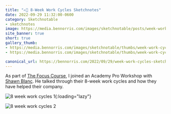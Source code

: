 ```yaml
---
title: "✍🏻 8-Week Work Cycles Sketchnotes"
date: 2022-09-29 11:32:00-0600
category: Sketchnotable
- sketchnotes
image: https://media.bennorris.com/images/sketchnotable/posts/week-work-cycles-1.jpg
site_banner: true
short: true
gallery_thumb:
- https://media.bennorris.com/images/sketchnotable/thumbs/week-work-cycles-1.jpg
- https://media.bennorris.com/images/sketchnotable/thumbs/week-work-cycles-2.jpg

canonical_url: https://bennorris.com/2022/09/29/week-work-cycles-sketchnotes
---
```


As part of [The Focus Course](https://thefocuscourse.com/), I joined an Academy Pro Workshop with [Shawn Blanc](https://shawnblanc.net). He talked through their 8-week work cycles and how they have helped their company.

![8 week work cycles 1](https://media.bennorris.com/images/sketchnotable/posts/week-work-cycles-1.jpg){:loading="lazy"}

![8 week work cycles 2](https://media.bennorris.com/images/sketchnotable/posts/week-work-cycles-2.jpg)



